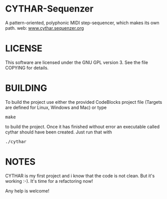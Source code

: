# CYTHAR-Sequenzer

A pattern-oriented, polyphonic MIDI step-sequencer, which makes its own path.
web: www.cythar.sequenzer.org



# LICENSE

This software are licensed under the GNU GPL version 3. See the file COPYING for details.

# BUILDING

To build the project use either the provided CodeBlocks project file (Targets are defined for Linux, Windows and Mac) or type

<pre>
make
</pre>

to build the project. Once it has finished without error an executable called cythar should have been created. Just run that with

<pre>
./cythar
</pre>

# NOTES

CYTHAR is my first project and i know that the code is not clean. But it's working :-).
It's time for a refactoring now!


Any help is welcome!
